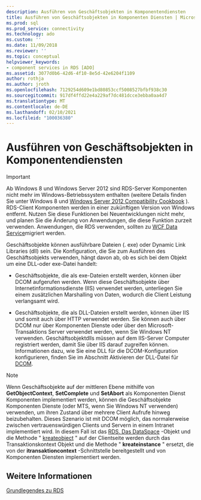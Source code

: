 ```yaml
---
description: Ausführen von Geschäftsobjekten in Komponentendiensten
title: Ausführen von Geschäftsobjekten in Komponenten Diensten | Microsoft-Dokumentation
ms.prod: sql
ms.prod_service: connectivity
ms.technology: ado
ms.custom: ''
ms.date: 11/09/2018
ms.reviewer: ''
ms.topic: conceptual
helpviewer_keywords:
- component services in RDS [ADO]
ms.assetid: 3077d0b6-42d6-4f10-8e5d-42e6204f1109
author: rothja
ms.author: jroth
ms.openlocfilehash: 7129254d609e1bd80853ccf5008527bfbf938c30
ms.sourcegitcommit: 917df4ffd22e4a229af7dc481dcce3ebba0aa4d7
ms.translationtype: MT
ms.contentlocale: de-DE
ms.lasthandoff: 02/10/2021
ms.locfileid: "100036380"
---
```

# <a name="running-business-objects-in-component-services"></a>Ausführen von Geschäftsobjekten in Komponentendiensten
> [!IMPORTANT]
>  Ab Windows 8 und Windows Server 2012 sind RDS-Server Komponenten nicht mehr im Windows-Betriebssystem enthalten (weitere Details finden Sie unter Windows 8 und [Windows Server 2012 Compatibility Cookbook](https://www.microsoft.com/download/details.aspx?id=27416) ). RDS-Client Komponenten werden in einer zukünftigen Version von Windows entfernt. Nutzen Sie diese Funktionen bei Neuentwicklungen nicht mehr, und planen Sie die Änderung von Anwendungen, die diese Funktion zurzeit verwenden. Anwendungen, die RDS verwenden, sollten zu [WCF Data Service](/dotnet/framework/wcf/)migriert werden.  
  
 Geschäftsobjekte können ausführbare Dateien (. exe) oder Dynamic Link Libraries (dll) sein. Die Konfiguration, die Sie zum Ausführen des Geschäftsobjekts verwenden, hängt davon ab, ob es sich bei dem Objekt um eine DLL-oder exe-Datei handelt:  
  
-   Geschäftsobjekte, die als exe-Dateien erstellt werden, können über DCOM aufgerufen werden. Wenn diese Geschäftsobjekte über Internetinformationsdienste (IIS) verwendet werden, unterliegen Sie einem zusätzlichen Marshalling von Daten, wodurch die Client Leistung verlangsamt wird.  
  
-   Geschäftsobjekte, die als DLL-Dateien erstellt werden, können über IIS und somit auch über HTTP verwendet werden. Sie können auch über DCOM nur über Komponenten Dienste oder über den Microsoft-Transaktions Server verwendet werden, wenn Sie Windows NT verwenden. Geschäftsobjektdlls müssen auf dem IIS-Server Computer registriert werden, damit Sie über IIS darauf zugreifen können. Informationen dazu, wie Sie eine DLL für die DCOM-Konfiguration konfigurieren, finden Sie im Abschnitt Aktivieren der DLL-Datei für [DCOM](./enabling-a-dll-to-run-on-dcom.md).  
  
> [!NOTE]
>  Wenn Geschäftsobjekte auf der mittleren Ebene mithilfe von **GetObjectContext**, **SetComplete** und **SetAbort** als Komponenten Dienst Komponenten implementiert werden, können die Geschäftsobjekte Komponenten Dienste (oder MTS, wenn Sie Windows NT verwenden) verwenden, um ihren Zustand über mehrere Client Aufrufe hinweg beizubehalten. Dieses Szenario ist mit DCOM möglich, das normalerweise zwischen vertrauenswürdigen Clients und Servern in einem Intranet implementiert wird. In diesem Fall ist das [RDS. Das DataSpace](../../reference/rds-api/dataspace-object-rds.md) -Objekt und die Methode " [kreateobject](../../reference/rds-api/createobject-method-rds.md) " auf der Clientseite werden durch das Transaktionskontext Objekt und die Methode " **kreateinstance** " ersetzt, die von der **itransaktioncontext** -Schnittstelle bereitgestellt und von Komponenten Diensten implementiert werden.  
  
## <a name="see-also"></a>Weitere Informationen  
 [Grundlegendes zu RDS](./rds-fundamentals.md)